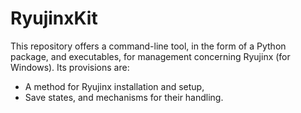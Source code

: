 <!-- ====================================================================== -->

# RyujinxKit

This repository offers a command-line tool, in the form of a Python package,
and executables, for management concerning Ryujinx (for Windows). Its
provisions are:

- A method for Ryujinx installation and setup,
- Save states, and mechanisms for their handling.

<!-- ====================================================================== -->
